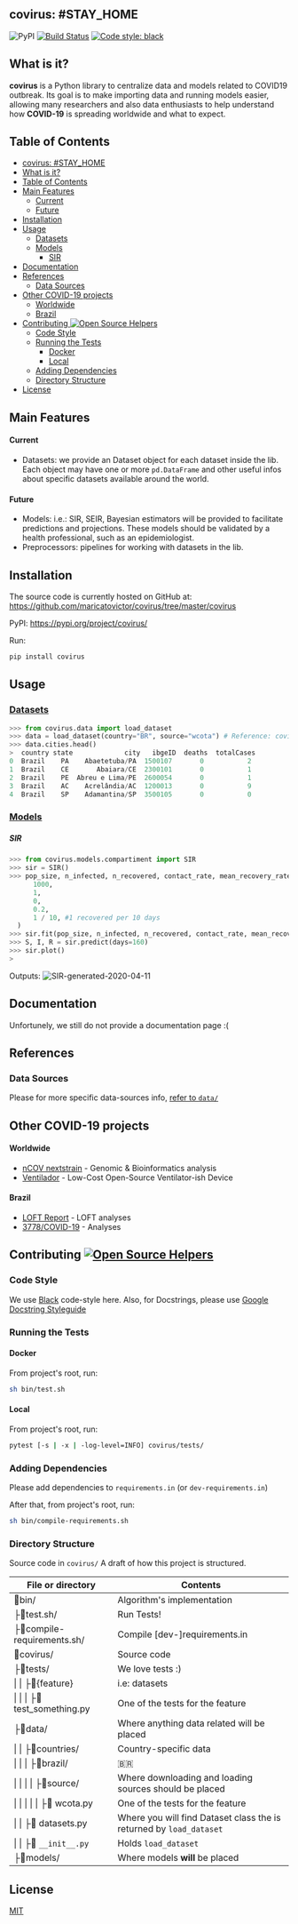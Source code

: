 

  ## covirus: #STAY_HOME
  
  ![PyPI](https://img.shields.io/pypi/v/covirus)  [![Build Status](https://travis-ci.com/maricatovictor/covirus.svg?branch=master)](https://travis-ci.com/maricatovictor/covirus)  [![Code style: black](https://img.shields.io/badge/code%20style-black-000000.svg)](https://github.com/psf/black)
  
## What is it?
**covirus** is a Python library to centralize data and models related to COVID19 outbreak. Its goal is to make importing data and running models easier, allowing many researchers and also data enthusiasts to help understand how **COVID-19** is spreading worldwide and what to expect.

## Table of Contents

- [covirus: #STAY_HOME](#covirus-stayhome)
- [What is it?](#what-is-it)
- [Table of Contents](#table-of-contents)
- [Main Features](#main-features)
    - [Current](#current)
    - [Future](#future)
- [Installation](#installation)
- [Usage](#usage)
  - [Datasets](#datasets)
  - [Models](#models)
      - [SIR](#sir)
- [Documentation](#documentation)
- [References](#references)
  - [Data Sources](#data-sources)
- [Other COVID-19 projects](#other-covid-19-projects)
    - [Worldwide](#worldwide)
    - [Brazil](#brazil)
- [Contributing ![Open Source Helpers](https://www.codetriage.com/maricatovictor/covirus)](#contributing-img-src%22httpswwwcodetriagecommaricatovictorcovirus%22-alt%22open-source-helpers%22)
  - [Code Style](#code-style)
  - [Running the Tests](#running-the-tests)
    - [Docker](#docker)
    - [Local](#local)
  - [Adding Dependencies](#adding-dependencies)
  - [Directory Structure](#directory-structure)
- [License](#license)

## Main Features

#### Current
* Datasets: we provide an Dataset object for each dataset inside the lib. Each object may have one or more `pd.DataFrame` and other useful infos about specific datasets available around the world.

#### Future
* Models: i.e.: SIR, SEIR, Bayesian estimators will be provided to facilitate predictions and projections. These models should be validated by a health professional, such as an epidemiologist.
* Preprocessors: pipelines for working with datasets in the lib.

## Installation
The source code is currently hosted on GitHub at:
https://github.com/maricatovictor/covirus/tree/master/covirus

PyPI: https://pypi.org/project/covirus/

Run:
```sh
pip install covirus
```


## Usage

### [Datasets](https://github.com/maricatovictor/covirus/tree/master/covirus/data)

```python
>>> from covirus.data import load_dataset
>>> data = load_dataset(country="BR", source="wcota") # Reference: covirus/data/
>>> data.cities.head()
>  country state             city   ibgeID  deaths  totalCases
0  Brazil    PA    Abaetetuba/PA  1500107       0           2
1  Brazil    CE       Abaiara/CE  2300101       0           1
2  Brazil    PE  Abreu e Lima/PE  2600054       0           1
3  Brazil    AC    Acrelândia/AC  1200013       0           9
4  Brazil    SP    Adamantina/SP  3500105       0           0
```

### [Models](https://github.com/maricatovictor/covirus/tree/master/covirus/models)

##### SIR
```python
>>> from covirus.models.compartiment import SIR
>>> sir = SIR()
>>> pop_size, n_infected, n_recovered, contact_rate, mean_recovery_rate = (
      1000,
      1,
      0,
      0.2,
      1 / 10, #1 recovered per 10 days
  )
>>> sir.fit(pop_size, n_infected, n_recovered, contact_rate, mean_recovery_rate)
>>> S, I, R = sir.predict(days=160)
>>> sir.plot()
>
```
Outputs:
![SIR-generated-2020-04-11](https://user-images.githubusercontent.com/11489228/79053576-d13f5400-7c14-11ea-8dc6-b01fea6f3ada.jpg)

## Documentation

Unfortunely, we still do not provide a documentation page :(

## References
### Data Sources
Please for more specific data-sources info, [refer to `data/`](https://github.com/maricatovictor/covirus/tree/master/covirus/data)

## Other COVID-19 projects
#### Worldwide
* [nCOV nextstrain](https://nextstrain.org/ncov/global?l=radial&s=Wuhan-Hu-1/2019) - Genomic & Bioinformatics analysis
* [Ventilador](https://www.codetriage.com/jcl5m1/ventilator) - Low-Cost Open-Source Ventilator-ish Device

#### Brazil
* [LOFT Report](https://docs.google.com/document/d/1c8U-eZSZQwr8m3KifQBndBOv0WlDDJ9aD0VPYATe3cg/edit) - LOFT analyses
*  [3778/COVID-19](https://github.com/3778/COVID-19) - Analyses

## Contributing [![Open Source Helpers](https://www.codetriage.com/maricatovictor/covirus/badges/users.svg)](https://www.codetriage.com/maricatovictor/covirus)

### Code Style
We use [Black](https://github.com/psf/black) code-style here.
Also, for Docstrings, please use [Google Docstring Styleguide](https://github.com/google/styleguide)




### Running the Tests

#### Docker
From project's root, run:
```sh
sh bin/test.sh
```

#### Local
From project's root, run:
```sh
pytest [-s | -x | -log-level=INFO] covirus/tests/
```

### Adding Dependencies

Please add dependencies to `requirements.in` (or `dev-requirements.in`)

After that, from project's root, run:
```sh
sh bin/compile-requirements.sh
```

### Directory Structure

Source code in `covirus/`
A draft of how this project is structured.


| File or directory                              | Contents                                                            |
| ---------------------------------------------- | ------------------------------------------------------------------- |
| 📁bin/                                          | Algorithm's implementation                                          |
| ├📄test.sh/                                     | Run Tests!                                                          |
| ├📄compile-requirements.sh/                     | Compile [dev-]requirements.in                                       |
| 📁covirus/                                      | Source code                                                         |
| ├📁tests/                                       | We love tests :)                                                    |
| &#124; &#124; ├📁{feature}                      | i.e: datasets                                                       |
| &#124; &#124; &#124; ├📄test_something.py       | One of the tests for the feature                                    |
| ├📁data/                                        | Where anything data related will be placed                          |
| &#124; &#124; ├📁countries/                     | Country-specific data                                               |
| &#124; &#124; &#124; ├📁brazil/                 | :brazil:                                                            |
| &#124; &#124; &#124; &#124; ├📁source/          | Where downloading and loading sources should be placed              |
| &#124; &#124; &#124; &#124; &#124; ├📄 wcota.py | One of the tests for the feature                                    |  |
| &#124; &#124;  ├📄 datasets.py                  | Where you will find Dataset class the is returned by `load_dataset` |
| &#124; &#124;  ├📄 `__init__.py`                | Holds `load_dataset`                                                |  |
| ├📁models/                                      | Where models **will** be placed                                     |


## License
[MIT](https://github.com/maricatovictor/covirus/blob/master/LICENSE)
